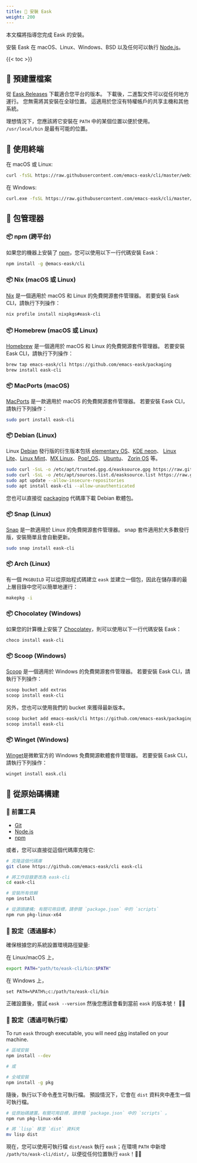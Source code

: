 ```yaml
---
title: 💾 安裝 Eask
weight: 200
---
```


本文檔將指導您完成 Eask 的安裝。

安裝 Eask 在 macOS、Linux、Windows、BSD 以及任何可以執行 [Node.js][]。

{{< toc >}}

## 💾 預建置檔案

從 [Eask Releases](https://github.com/emacs-eask/cli/releases) 下載適合您平台的版本。
下載後，二進製文件可以從任何地方運行。 您無需將其安裝在全球位置。 這適用於您沒有特權帳戶的共享主機和其他系統。

理想情況下，您應該將它安裝在 `PATH` 中的某個位置以便於使用。 `/usr/local/bin` 是最有可能的位置。

## 💾 使用終端

在 macOS 或 Linux:

```sh
curl -fsSL https://raw.githubusercontent.com/emacs-eask/cli/master/webinstall/install.sh | sh
```

在 Windows:

```sh
curl.exe -fsSL https://raw.githubusercontent.com/emacs-eask/cli/master/webinstall/install.bat | cmd /Q
```

## 💾 包管理器

### 📦 npm (跨平台)

如果您的機器上安裝了 [npm][]，您可以使用以下一行代碼安裝 Eask：

```sh
npm install -g @emacs-eask/cli
```

### 📦 Nix (macOS 或 Linux)

[Nix][] 是一個適用於 macOS 和 Linux 的免費開源套件管理器。
若要安裝 Eask CLI，請執行下列操作：

```sh
nix profile install nixpkgs#eask-cli
```

### 📦 Homebrew (macOS 或 Linux)

[Homebrew][] 是一個適用於 macOS 和 Linux 的免費開源套件管理器。
若要安裝 Eask CLI，請執行下列操作：

```sh
brew tap emacs-eask/cli https://github.com/emacs-eask/packaging
brew install eask-cli
```

### 📦 MacPorts (macOS)

[MacPorts][] 是一款適用於 macOS 的免費開源套件管理器。
若要安裝 Eask CLI，請執行下列操作：

```sh
sudo port install eask-cli
```

### 📦 Debian (Linux)

Linux [Debian][] 發行版的衍生版本包括 [elementary OS][]、[KDE neon][]、
[Linux Lite][]、[Linux Mint][]、[MX Linux][]、[Pop!_OS][]、[Ubuntu][]、
[Zorin OS][] 等。

```sh
sudo curl -SsL -o /etc/apt/trusted.gpg.d/easksource.gpg https://raw.githubusercontent.com/emacs-eask/packaging/master/debian/KEY.gpg
sudo curl -SsL -o /etc/apt/sources.list.d/easksource.list https://raw.githubusercontent.com/emacs-eask/packaging/master/debian/easksource.list
sudo apt update --allow-insecure-repositories
sudo apt install eask-cli --allow-unauthenticated
```

您也可以直接從 [packaging][packaging/debian] 代碼庫下載 Debian 軟體包。

### 📦 Snap (Linux)

[Snap][] 是一款適用於 Linux 的免費開源套件管理器。
snap 套件適用於大多數發行版，安裝簡單且會自動更新。

```sh
sudo snap install eask-cli
```

### 📦 Arch (Linux)

有一個 `PKGBUILD` 可以從原始程式碼建立 `eask` 並建立一個包，因此在儲存庫的最上層目錄中您可以簡單地運行：

```sh
makepkg -i
```

### 📦 Chocolatey (Windows)

如果您的計算機上安裝了 [Chocolatey][]，則可以使用以下一行代碼安裝 Eask：

```sh
choco install eask-cli
```

### 📦 Scoop (Windows)

[Scoop][] 是一個適用於 Windows 的免費開源套件管理器。
若要安裝 Eask CLI，請執行下列操作：

```sh
scoop bucket add extras
scoop install eask-cli
```

另外，您也可以使用我們的 bucket 來獲得最新版本。

```sh
scoop bucket add emacs-eask/cli https://github.com/emacs-eask/packaging
scoop install eask-cli
```

### 📦 Winget (Windows)

[Winget][]是微軟官方的 Windows 免費開源軟體套件管理器。
若要安裝 Eask CLI，請執行下列操作：

```sh
winget install eask.cli
```

## 💾 從原始碼構建

### 🚩 前置工具

- [Git][]
- [Node.js][]
- [npm][]

或者，您可以直接從這個代碼庫克隆它:

```sh
# 克隆這個代碼庫
git clone https://github.com/emacs-eask/cli eask-cli

# 將工作目錄更改為 eask-cli
cd eask-cli

# 安裝所有依賴
npm install
```

```sh
# 從源頭建構; 有關可用目標，請參閱 `package.json` 中的 `scripts`
npm run pkg-linux-x64
```

### 🏡 設定（透過腳本）

確保根據您的系統設置環境路徑變量:

在 Linux/macOS 上，

```sh
export PATH="path/to/eask-cli/bin:$PATH"
```

在 Windows 上，

```batch
set PATH=%PATH%;c:/path/to/eask-cli/bin
```

正確設置後，嘗試 `eask --version` 然後您應該會看到當前 `eask` 的版本號！ 🎉🎊

### 🏡 設定（透過可執行檔）

To run `eask` through executable, you will need [pkg][] installed on your machine.

```sh
# 區域安裝
npm install --dev

# 或

# 全域安裝
npm install -g pkg
```

隨後，執行以下命令產生可執行檔。
預設情況下，它會在 `dist` 資料夾中產生一個可執行檔。

```sh
# 從原始碼建置。有關可用目標，請參閱 `package.json` 中的 `scripts` 。
npm run pkg-linux-x64

# 將 `lisp` 移至 `dist` 資料夾
mv lisp dist
```

現在，您可以使用可執行檔 `dist/eask` 執行 `eask`；在環境 `PATH` 中新增 `/path/to/eask-cli/dist/`，以便從任何位置執行 `eask`！🎉🎊


<!-- Links -->

[packaging/debian]: https://github.com/emacs-eask/packaging/tree/master/debian

[Nix]: https://nixos.org/
[Homebrew]: https://brew.sh/
[MacPorts]: https://www.macports.org/
[Snap]: https://snapcraft.io/
[Chocolatey]: https://chocolatey.org/
[Scoop]: https://scoop.sh/
[Winget]: https://learn.microsoft.com/en-us/windows/package-manager/

[Git]: https://git-scm.com/
[Node.js]: https://nodejs.org/en/
[npm]: https://www.npmjs.com/

[pkg]: https://github.com/vercel/pkg

[Debian]: https://www.debian.org/
[elementary OS]: https://elementary.io/
[KDE neon]: https://neon.kde.org/
[Linux Lite]: https://www.linuxliteos.com/
[Linux Mint]: https://linuxmint.com/
[MX Linux]: https://mxlinux.org/
[Pop!_OS]: https://pop.system76.com/
[Ubuntu]: https://ubuntu.com/
[Zorin OS]: https://zorin.com/os/
